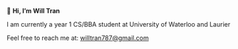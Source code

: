 👋 **Hi, I’m Will Tran**

I am currently a year 1 CS/BBA student at University of Waterloo and Laurier

Feel free to reach me at: willtran787@gmail.com


<!---
will-tran8/will-tran8 is a ✨ special ✨ repository because its `README.md` (this file) appears on your GitHub profile.
You can click the Preview link to take a look at your changes.
--->
